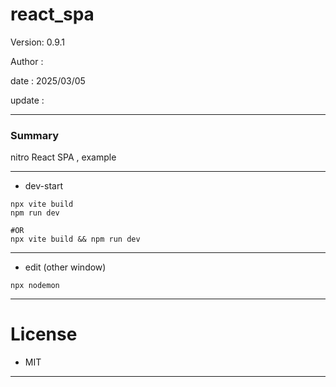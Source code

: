 # react_spa

 Version: 0.9.1

 Author  : 

 date    : 2025/03/05 

 update  :

***
### Summary

nitro React SPA ,  example

***
* dev-start

```
npx vite build
npm run dev

#OR
npx vite build && npm run dev
```

***
* edit (other window)
```
npx nodemon
```

***
# License

* MIT

***
